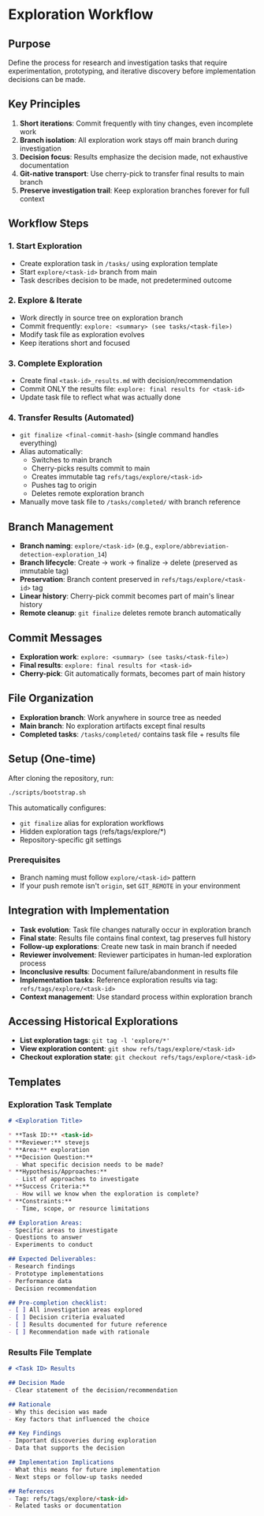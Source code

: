 # Exploration Workflow

## Purpose

Define the process for research and investigation tasks that require experimentation, prototyping, and iterative discovery before implementation decisions can be made.

## Key Principles

1. **Short iterations**: Commit frequently with tiny changes, even incomplete work
2. **Branch isolation**: All exploration work stays off main branch during investigation
3. **Decision focus**: Results emphasize the decision made, not exhaustive documentation
4. **Git-native transport**: Use cherry-pick to transfer final results to main branch
5. **Preserve investigation trail**: Keep exploration branches forever for full context

## Workflow Steps

### 1. Start Exploration
- Create exploration task in `/tasks/` using exploration template
- Start `explore/<task-id>` branch from main
- Task describes decision to be made, not predetermined outcome

### 2. Explore & Iterate
- Work directly in source tree on exploration branch
- Commit frequently: `explore: <summary> (see tasks/<task-file>)`
- Modify task file as exploration evolves
- Keep iterations short and focused

### 3. Complete Exploration
- Create final `<task-id>_results.md` with decision/recommendation
- Commit ONLY the results file: `explore: final results for <task-id>`
- Update task file to reflect what was actually done

### 4. Transfer Results (Automated)
- `git finalize <final-commit-hash>` (single command handles everything)
- Alias automatically:
  - Switches to main branch
  - Cherry-picks results commit to main
  - Creates immutable tag `refs/tags/explore/<task-id>`
  - Pushes tag to origin
  - Deletes remote exploration branch
- Manually move task file to `/tasks/completed/` with branch reference

## Branch Management

- **Branch naming**: `explore/<task-id>` (e.g., `explore/abbreviation-detection-exploration_14`)
- **Branch lifecycle**: Create → work → finalize → delete (preserved as immutable tag)
- **Preservation**: Branch content preserved in `refs/tags/explore/<task-id>` tag
- **Linear history**: Cherry-pick commit becomes part of main's linear history
- **Remote cleanup**: `git finalize` deletes remote branch automatically

## Commit Messages

- **Exploration work**: `explore: <summary> (see tasks/<task-file>)`
- **Final results**: `explore: final results for <task-id>`
- **Cherry-pick**: Git automatically formats, becomes part of main history

## File Organization

- **Exploration branch**: Work anywhere in source tree as needed
- **Main branch**: No exploration artifacts except final results
- **Completed tasks**: `/tasks/completed/` contains task file + results file

## Setup (One-time)

After cloning the repository, run:
```bash
./scripts/bootstrap.sh
```

This automatically configures:
- `git finalize` alias for exploration workflows
- Hidden exploration tags (refs/tags/explore/*)
- Repository-specific git settings

### Prerequisites
- Branch naming must follow `explore/<task-id>` pattern
- If your push remote isn't `origin`, set `GIT_REMOTE` in your environment

## Integration with Implementation

- **Task evolution**: Task file changes naturally occur in exploration branch
- **Final state**: Results file contains final context, tag preserves full history
- **Follow-up explorations**: Create new task in main branch if needed
- **Reviewer involvement**: Reviewer participates in human-led exploration process
- **Inconclusive results**: Document failure/abandonment in results file
- **Implementation tasks**: Reference exploration results via tag: `refs/tags/explore/<task-id>`
- **Context management**: Use standard process within exploration branch

## Accessing Historical Explorations

- **List exploration tags**: `git tag -l 'explore/*'`
- **View exploration content**: `git show refs/tags/explore/<task-id>`
- **Checkout exploration state**: `git checkout refs/tags/explore/<task-id>`

## Templates

### Exploration Task Template
```markdown
# <Exploration Title>

* **Task ID:** <task-id>
* **Reviewer:** stevejs
* **Area:** exploration
* **Decision Question:** 
  - What specific decision needs to be made?
* **Hypothesis/Approaches:**
  - List of approaches to investigate
* **Success Criteria:**
  - How will we know when the exploration is complete?
* **Constraints:**
  - Time, scope, or resource limitations

## Exploration Areas:
- Specific areas to investigate
- Questions to answer
- Experiments to conduct

## Expected Deliverables:
- Research findings
- Prototype implementations
- Performance data
- Decision recommendation

## Pre-completion checklist:
- [ ] All investigation areas explored
- [ ] Decision criteria evaluated
- [ ] Results documented for future reference
- [ ] Recommendation made with rationale
```

### Results File Template
```markdown
# <Task ID> Results

## Decision Made
- Clear statement of the decision/recommendation

## Rationale
- Why this decision was made
- Key factors that influenced the choice

## Key Findings
- Important discoveries during exploration
- Data that supports the decision

## Implementation Implications
- What this means for future implementation
- Next steps or follow-up tasks needed

## References
- Tag: refs/tags/explore/<task-id>
- Related tasks or documentation
```